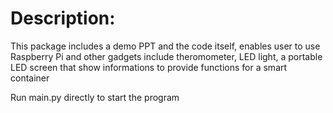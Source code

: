 # Description:  
 This package includes a demo PPT and the code itself, enables user to use Raspberry Pi and other gadgets include theromometer, LED light, a portable LED screen that show informations to provide functions for a smart container    
 
 Run main.py directly to start the program
 
